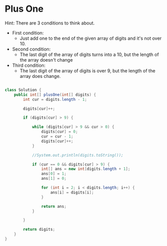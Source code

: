 # Plus One

Hint: There are 3 conditions to think about.

- First condition:
    - Just add one to the end of the given array of digits and it's not over 10.
- Second condition:
    - The last digit of the array of digits turns into a 10, but the length of the array doesn't change
- Third condition:
    - The last digit of the array of digits is over 9, but the length of the array does change.


``` java 

class Solution {
    public int[] plusOne(int[] digits) {
        int cur = digits.length - 1;

        digits[cur]++;

        if (digits[cur] > 9) {

            while (digits[cur] > 9 && cur > 0) {
                digits[cur] = 0;
                cur = cur - 1;
                digits[cur]++;
            }

            //System.out.println(digits.toString());

            if (cur == 0 && digits[cur] > 9) {
                int[] ans = new int[digits.length + 1];
                ans[0] = 1;
                ans[1] = 0;

                for (int i = 2; i < digits.length; i++) {
                    ans[i] = digits[i];
                }

                return ans;
            }

        }

        return digits;
    }
}
